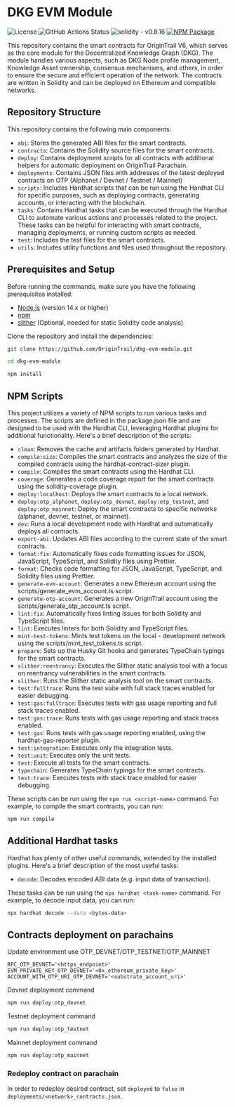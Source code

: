 # DKG EVM Module

![License](https://img.shields.io/github/license/OriginTrail/dkg-evm-module)
![GitHub Actions Status](https://img.shields.io/github/actions/workflow/status/OriginTrail/dkg-evm-module/checks.yml)
![solidity - v0.8.16](https://img.shields.io/badge/solidity-v0.8.16-07a7930e?logo=solidity)
[![NPM Package](https://img.shields.io/npm/v/dkg-evm-module)](https://www.npmjs.com/package/dkg-evm-module)

This repository contains the smart contracts for OriginTrail V6, which serves as the core module for the Decentralized Knowledge Graph (DKG). The module handles various aspects, such as DKG Node profile management, Knowledge Asset ownership, consensus mechanisms, and others, in order to ensure the secure and efficient operation of the network. The contracts are written in Solidity and can be deployed on Ethereum and compatible networks.

## Repository Structure

This repository contains the following main components:

- `abi`: Stores the generated ABI files for the smart contracts.
- `contracts`: Contains the Solidity source files for the smart contracts.
- `deploy`: Contains deployment scripts for all contracts with additional helpers for automatic deployment on OriginTrail Parachain.
- `deployments`: Contains JSON files with addresses of the latest deployed contracts on OTP (Alphanet / Devnet / Testnet / Mainnet)
- `scripts`: Includes Hardhat scripts that can be run using the Hardhat CLI for specific purposes, such as deploying contracts, generating accounts, or interacting with the blockchain.
- `tasks`: Contains Hardhat tasks that can be executed through the Hardhat CLI to automate various actions and processes related to the project. These tasks can be helpful for interacting with smart contracts, managing deployments, or running custom scripts as needed.
- `test`: Includes the test files for the smart contracts.
- `utils`: Includes utility functions and files used throughout the repository.

## Prerequisites and Setup

Before running the commands, make sure you have the following prerequisites installed:

- [Node.js](https://nodejs.org/) (version 14.x or higher)
- [npm](https://www.npmjs.com/)
- [slither](https://github.com/crytic/slither) (Optional, needed for static Solidity code analysis)

Clone the repository and install the dependencies:

```sh
git clone https://github.com/OriginTrail/dkg-evm-module.git

cd dkg-evm-module

npm install
```

## NPM Scripts
This project utilizes a variety of NPM scripts to run various tasks and processes. The scripts are defined in the package.json file and are designed to be used with the Hardhat CLI, leveraging Hardhat plugins for additional functionality. Here's a brief description of the scripts:

- `clean`: Removes the cache and artifacts folders generated by Hardhat.
- `compile:size`: Compiles the smart contracts and analyzes the size of the compiled contracts using the hardhat-contract-sizer plugin.
- `compile`: Compiles the smart contracts using the Hardhat CLI.
- `coverage`: Generates a code coverage report for the smart contracts using the solidity-coverage plugin.
- `deploy:localhost`: Deploys the smart contracts to a local network.
- `deploy:otp_alphanet`, `deploy:otp_devnet`, `deploy:otp_testnet`, and `deploy:otp_mainnet`: Deploy the smart contracts to specific networks (alphanet, devnet, testnet, or mainnet).
- `dev`: Runs a local development node with Hardhat and automatically deploys all contracts.
- `export-abi`: Updates ABI files according to the current state of the smart contracts.
- `format:fix`: Automatically fixes code formatting issues for JSON, JavaScript, TypeScript, and Solidity files using Prettier.
- `format`: Checks code formatting for JSON, JavaScript, TypeScript, and Solidity files using Prettier.
- `generate-evm-account`: Generates a new Ethereum account using the scripts/generate_evm_account.ts script.
- `generate-otp-account`: Generates a new OriginTrail account using the scripts/generate_otp_account.ts script.
- `lint:fix`: Automatically fixes linting issues for both Solidity and TypeScript files.
- `lint`: Executes linters for both Solidity and TypeScript files.
- `mint-test-tokens`: Mints test tokens on the local - development network using the scripts/mint_test_tokens.ts script.
- `prepare`: Sets up the Husky Git hooks and generates TypeChain typings for the smart contracts.
- `slither:reentrancy`: Executes the Slither static analysis tool with a focus on reentrancy vulnerabilities in the smart contracts.
- `slither`: Runs the Slither static analysis tool on the smart contracts.
- `test:fulltrace`: Runs the test suite with full stack traces enabled for easier debugging.
- `test:gas:fulltrace`: Executes tests with gas usage reporting and full stack traces enabled.
- `test:gas:trace`: Runs tests with gas usage reporting and stack traces enabled.
- `test:gas`: Runs tests with gas usage reporting enabled, using the hardhat-gas-reporter plugin.
- `test:integration`: Executes only the integration tests.
- `test:unit`: Executes only the unit tests.
- `test`: Execute all tests for the smart contracts.
- `typechain`: Generates TypeChain typings for the smart contracts.
- `test:trace`: Executes tests with stack trace enabled for easier debugging.

These scripts can be run using the `npm run <script-name>` command. For example, to compile the smart contracts, you can run:

```sh
npm run compile
```

## Additional Hardhat tasks
Hardhat has plenty of other useful commands, extended by the installed plugins. Here's a brief description of the most useful tasks:

- `decode`: Decodes encoded ABI data (e.g. input data of transaction).

These tasks can be run using the `npx hardhat <task-name>` command. For example, to decode input data, you can run:

```sh
npx hardhat decode --data <bytes-data>
```

## Contracts deployment on parachains

Update environment use OTP_DEVNET/OTP_TESTNET/OTP_MAINNET
```dotenv
RPC_OTP_DEVNET='<https_endpoint>'
EVM_PRIVATE_KEY_OTP_DEVNET='<0x_ethereum_private_key>'
ACCOUNT_WITH_OTP_URI_OTP_DEVNET='<substrate_account_uri>'
```

Devnet deployment command
```sh
npm run deploy:otp_devnet
```
Testnet deployment command
```sh
npm run deploy:otp_testnet
```
Mainnet deployment command
```sh
npm run deploy:otp_mainnet
```

### Redeploy contract on parachain

In order to redeploy desired contract, set `deployed` to `false` in `deployments/<network>_contracts.json`.
